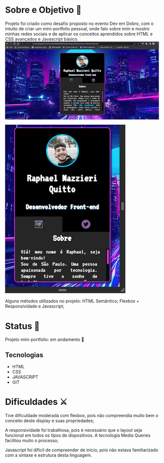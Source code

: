 # <strong>Sobre e Objetivo</strong> 🎯

Projeto foi criado como desafio proposto no evento Dev em Dobro, com o intuito de criar um mini-portfolio pessoal, onde falo sobre mim e mostro minhas redes sociais e de aplicar os conceitos aprendidos sobre HTML e CSS avançados e Javascript básico.
<img src="./mini-portfolio-desktop.gif" alt="gif porfolio em desktop">

<img src="./mini-portfolio-mobile.gif" alt="gif porfolio em mobile">


Alguns métodos utilizados no projeto: HTML Semântico; Flexbox + Responsividade e Javascript;

# <strong>Status</strong> 🎯

Projeto mini-portfolio: em andamento 🚧

## Tecnologias

<ul>
    <li>HTML</li>
    <li>CSS</li>
    <li>JAVASCRIPT</li>
    <li>GIT</li>
</ul>

# Dificuldades ⚔

<p>Tive dificuldade moderada com flexbox, pois não compreendia muito bem o conceito deste display e suas propriedades;</p>
<p>A responsividade foi trabalhosa, pois é necessário que o layout seja funcional em todos os tipos de dispositivos. A tecnologia Media Queries facilitou muito o processo; </p>
<p>Javascript foi díficil de compreender de início, pois não estava familiarizado com a sintaxe e estrutura desta linguagem.</p>
